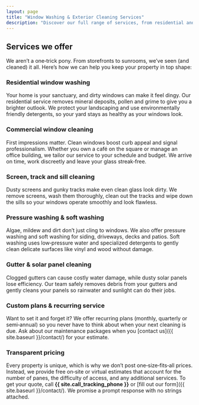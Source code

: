```yaml
---
layout: page
title: "Window Washing & Exterior Cleaning Services"
description: "Discover our full range of services, from residential and commercial window washing to screen cleaning, pressure washing and gutter maintenance in Huntsville, TX."
---
```


## Services we offer

We aren’t a one‑trick pony. From storefronts to sunrooms, we’ve seen (and cleaned) it all. Here’s how we can help you keep your property in top shape:

### Residential window washing

Your home is your sanctuary, and dirty windows can make it feel dingy. Our residential service removes mineral deposits, pollen and grime to give you a brighter outlook. We protect your landscaping and use environmentally friendly detergents, so your yard stays as healthy as your windows look.

### Commercial window cleaning

First impressions matter. Clean windows boost curb appeal and signal professionalism. Whether you own a café on the square or manage an office building, we tailor our service to your schedule and budget. We arrive on time, work discreetly and leave your glass streak‑free.

### Screen, track and sill cleaning

Dusty screens and gunky tracks make even clean glass look dirty. We remove screens, wash them thoroughly, clean out the tracks and wipe down the sills so your windows operate smoothly and look flawless.

### Pressure washing & soft washing

Algae, mildew and dirt don’t just cling to windows. We also offer pressure washing and soft washing for siding, driveways, decks and patios. Soft washing uses low‑pressure water and specialized detergents to gently clean delicate surfaces like vinyl and wood without damage.

### Gutter & solar panel cleaning

Clogged gutters can cause costly water damage, while dusty solar panels lose efficiency. Our team safely removes debris from your gutters and gently cleans your panels so rainwater and sunlight can do their jobs.

### Custom plans & recurring service

Want to set it and forget it? We offer recurring plans (monthly, quarterly or semi‑annual) so you never have to think about when your next cleaning is due. Ask about our maintenance packages when you [contact us]({{ site.baseurl }}/contact/) for your estimate.

### Transparent pricing

Every property is unique, which is why we don’t post one‑size‑fits‑all prices. Instead, we provide free on‑site or virtual estimates that account for the number of panes, the difficulty of access, and any additional services. To get your quote, call **{{ site.call_tracking_phone }}** or [fill out our form]({{ site.baseurl }}/contact/). We promise a prompt response with no strings attached.